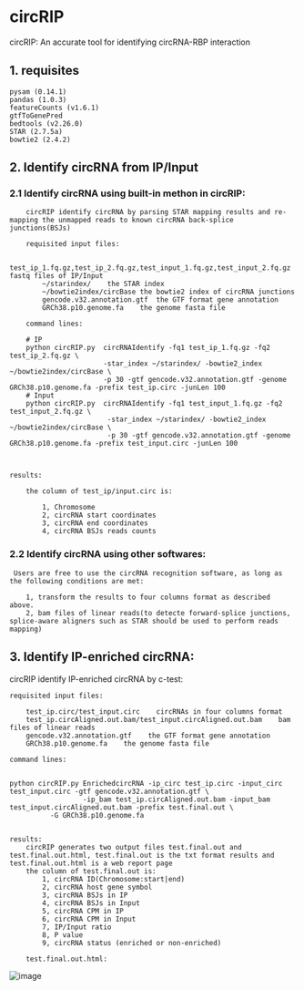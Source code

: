 # circRIP

circRIP: An accurate tool for identifying circRNA-RBP interaction

## 1. requisites

    pysam (0.14.1)
    pandas (1.0.3)
    featureCounts (v1.6.1)
    gtfToGenePred
    bedtools (v2.26.0)
    STAR (2.7.5a)
    bowtie2 (2.4.2)

## 2. Identify circRNA from IP/Input
###     2.1 Identify circRNA using built-in methon in circRIP:

        circRIP identify circRNA by parsing STAR mapping results and re-mapping the unmapped reads to known circRNA back-splice junctions(BSJs)
    
        requisited input files:
	
            test_ip_1.fq.gz,test_ip_2.fq.gz,test_input_1.fq.gz,test_input_2.fq.gz  fastq files of IP/Input
            ~/starindex/    the STAR index
            ~/bowtie2index/circBase the bowtie2 index of circRNA junctions 
            gencode.v32.annotation.gtf  the GTF format gene annotation
            GRCh38.p10.genome.fa    the genome fasta file
            
        command lines:
	
		# IP
		python circRIP.py  circRNAIdentify -fq1 test_ip_1.fq.gz -fq2 test_ip_2.fq.gz \
		                   -star_index ~/starindex/ -bowtie2_index ~/bowtie2index/circBase \
		                   -p 30 -gtf gencode.v32.annotation.gtf -genome GRCh38.p10.genome.fa -prefix test_ip.circ -junLen 100
		# Input
		python circRIP.py  circRNAIdentify -fq1 test_input_1.fq.gz -fq2 test_input_2.fq.gz \
		                    -star_index ~/starindex/ -bowtie2_index ~/bowtie2index/circBase \
		                    -p 30 -gtf gencode.v32.annotation.gtf -genome GRCh38.p10.genome.fa -prefix test_input.circ -junLen 100


        
    results:
    
        the column of test_ip/input.circ is:
	
            1, Chromosome
            2, circRNA start coordinates
            3, circRNA end coordinates
            4, circRNA BSJs reads counts

###     2.2 Identify circRNA using other softwares:

     Users are free to use the circRNA recognition software, as long as the following conditions are met:
     
        1, transform the results to four columns format as described above.
        2, bam files of linear reads(to detecte forward-splice junctions, splice-aware aligners such as STAR should be used to perform reads mapping)
            
        
## 3. Identify IP-enriched circRNA:

circRIP identify IP-enriched circRNA by c-test:
    
    requisited input files: 
    
        test_ip.circ/test_input.circ    circRNAs in four columns format
        test_ip.circAligned.out.bam/test_input.circAligned.out.bam    bam files of linear reads
        gencode.v32.annotation.gtf    the GTF format gene annotation
        GRCh38.p10.genome.fa    the genome fasta file
        
    command lines:
       

	python circRIP.py EnrichedcircRNA -ip_circ test_ip.circ -input_circ test_input.circ -gtf gencode.v32.annotation.gtf \
	                  -ip_bam test_ip.circAligned.out.bam -input_bam test_input.circAligned.out.bam -prefix test.final.out \
			  -G GRCh38.p10.genome.fa


    results:
        circRIP generates two output files test.final.out and test.final.out.html, test.final.out is the txt format results and test.final.out.html is a web report page
        the column of test.final.out is:
            1, circRNA ID(Chromosome:start|end)
            2, circRNA host gene symbol
            3, circRNA BSJs in IP
            4, circRNA BSJs in Input
            5, circRNA CPM in IP
            6, circRNA CPM in Input
            7, IP/Input ratio
            8, P value
            9, circRNA status (enriched or non-enriched)
        
        test.final.out.html:
![image](https://github.com/bioinfolabwhu/imges/blob/main/demo.jpg)
            
